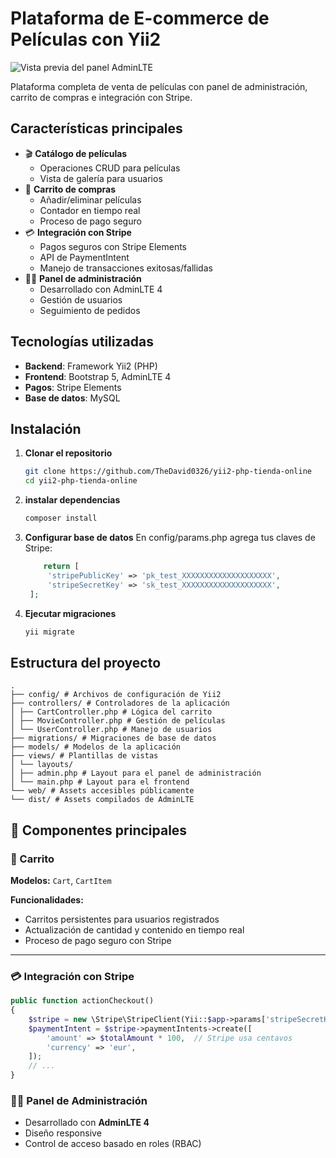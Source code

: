 # Plataforma de E-commerce de Películas con Yii2

![Vista previa del panel AdminLTE](https://adminlte.io/themes/v3/dist/img/AdminLTELogo.png)

Plataforma completa de venta de películas con panel de administración, carrito de compras e integración con Stripe.

## Características principales

- 🎬 **Catálogo de películas**
  - Operaciones CRUD para películas
  - Vista de galería para usuarios
- 🛒 **Carrito de compras**
  - Añadir/eliminar películas
  - Contador en tiempo real
  - Proceso de pago seguro
- 💳 **Integración con Stripe**
  - Pagos seguros con Stripe Elements
  - API de PaymentIntent
  - Manejo de transacciones exitosas/fallidas
- 👨‍💻 **Panel de administración**
  - Desarrollado con AdminLTE 4
  - Gestión de usuarios
  - Seguimiento de pedidos

## Tecnologías utilizadas

- **Backend**: Framework Yii2 (PHP)
- **Frontend**: Bootstrap 5, AdminLTE 4
- **Pagos**: Stripe Elements
- **Base de datos**: MySQL

## Instalación

1. **Clonar el repositorio**
   ```bash
   git clone https://github.com/TheDavid0326/yii2-php-tienda-online
   cd yii2-php-tienda-online
   ```
2. **instalar dependencias**
    ```bash
    composer install
    ```
3. **Configurar base de datos**
   En config/params.php agrega tus claves de Stripe:
   ```php
       return [
        'stripePublicKey' => 'pk_test_XXXXXXXXXXXXXXXXXXXX',
        'stripeSecretKey' => 'sk_test_XXXXXXXXXXXXXXXXXXXX',
    ];
   ```
4. **Ejecutar migraciones**
    ```php
   yii migrate
   ```
## Estructura del proyecto
```
.
├── config/ # Archivos de configuración de Yii2
├── controllers/ # Controladores de la aplicación
│ ├── CartController.php # Lógica del carrito
│ ├── MovieController.php # Gestión de películas
│ └── UserController.php # Manejo de usuarios
├── migrations/ # Migraciones de base de datos
├── models/ # Modelos de la aplicación
├── views/ # Plantillas de vistas
│ └── layouts/
│ ├── admin.php # Layout para el panel de administración
│ └── main.php # Layout para el frontend
└── web/ # Assets accesibles públicamente
└── dist/ # Assets compilados de AdminLTE
```
## 🔧 Componentes principales

### 🛒 Carrito

**Modelos:** `Cart`, `CartItem`

**Funcionalidades:**

- Carritos persistentes para usuarios registrados
- Actualización de cantidad y contenido en tiempo real
- Proceso de pago seguro con Stripe

---

### 💳 Integración con Stripe

```php
public function actionCheckout()
{
    $stripe = new \Stripe\StripeClient(Yii::$app->params['stripeSecretKey']);
    $paymentIntent = $stripe->paymentIntents->create([
        'amount' => $totalAmount * 100,  // Stripe usa centavos
        'currency' => 'eur',
    ]);
    // ...
}
```

### 🧑‍💼 Panel de Administración

- Desarrollado con **AdminLTE 4**
- Diseño responsive
- Control de acceso basado en roles (RBAC)

  

